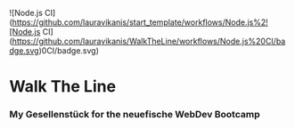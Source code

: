 ![Node.js CI](https://github.com/lauravikanis/start_template/workflows/Node.js%2![Node.js CI](https://github.com/lauravikanis/WalkTheLine/workflows/Node.js%20CI/badge.svg)0CI/badge.svg)

# Walk The Line
### My Gesellenstück for the neuefische WebDev Bootcamp
